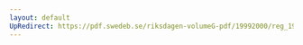 ```yaml
---
layout: default
UpRedirect: https://pdf.swedeb.se/riksdagen-volumeG-pdf/19992000/reg_19992000/reg_19992000_0494.pdf
---
```

